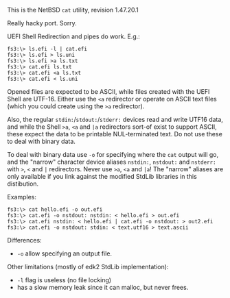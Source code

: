 This is the NetBSD `cat` utility, revision 1.47.20.1

Really hacky port. Sorry.

UEFI Shell Redirection and pipes do work. E.g.:

    fs3:\> ls.efi -l | cat.efi
    fs3:\> ls.efi > ls.uni
    fs3:\> ls.efi >a ls.txt
    fs3:\> cat.efi ls.txt
    fs3:\> cat.efi <a ls.txt
    fs3:\> cat.efi < ls.uni

Opened files are expected to be ASCII, while files created with the UEFI Shell are UTF-16.
Either use the `<a` redirector or operate on ASCII text files (which you could create using the `>a`
redirector).

Also, the regular `stdin:`/`stdout:`/`stderr:` devices read and write UTF16 data, and
while the Shell `>a`, `<a` and `|a` redirectors sort-of exist to support ASCII,
these expect the data to be printable NUL-terminated text. Do not use these
to deal with binary data.

To deal with binary data use `-o` for specifying where the `cat` output will go,
and the "narrow" character device aliases `nstdin:`, `nstdout:` and `nstderr:`
with `>`, `<` and `|` redirectors. Never use `>a`, `<a` and `|a`! The "narrow"
aliases are only available if you link against the modified StdLib libraries
in this distibution.

Examples:

    fs3:\> cat hello.efi -o out.efi
    fs3:\> cat.efi -o nstdout: nstdin: < hello.efi > out.efi
    fs3:\> cat.efi nstdin: < hello.efi | cat.efi -o nstdout: > out2.efi
    fs3:\> cat.efi -o nstdout: stdin: < text.utf16 > text.ascii

Differences:
- `-o` allow specifying an output file.

Other limitations (mostly of edk2 StdLib implementation):
- `-l` flag is useless (no file locking)
- has a slow memory leak since it can malloc, but never frees.
